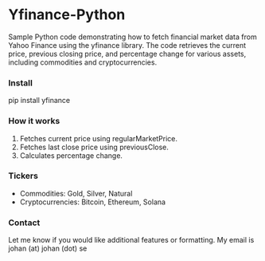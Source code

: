 # Yfinance-Python
Sample Python code demonstrating how to fetch financial market data from Yahoo Finance using the yfinance library. The code retrieves the current price, previous closing price, and percentage change for various assets, including commodities and cryptocurrencies.

### Install
pip install yfinance

### How it works
1. Fetches current price using regularMarketPrice.
2. Fetches last close price using previousClose.
3. Calculates percentage change.

### Tickers
+ Commodities: Gold, Silver, Natural
+ Cryptocurrencies: Bitcoin, Ethereum, Solana

### Contact
Let me know if you would like additional features or formatting. My email is johan (at) johan (dot) se
